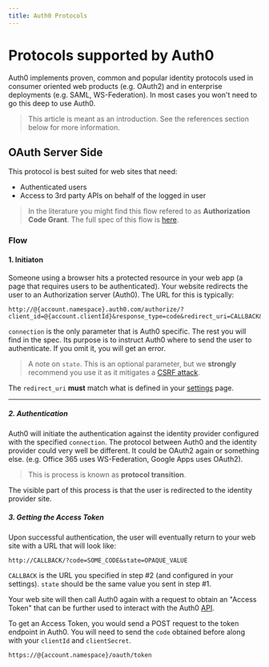 ```yaml
---
title: Auth0 Protocols
---
```


# Protocols supported by Auth0 

Auth0 implements proven, common and popular identity protocols used in consumer oriented web products (e.g. OAuth2) and in enterprise deployments (e.g. SAML, WS-Federation). In most cases you won't need to go this deep to use Auth0.

>This article is meant as an introduction. See the references section below for more information. 

## OAuth Server Side

This protocol is best suited for web sites that need:

- Authenticated users
- Access to 3rd party APIs on behalf of the logged in user

> In the literature you might find this flow refered to as __Authorization Code Grant__. The full spec of this flow is [here](http://tools.ietf.org/html/rfc6749#section-4.1).

### Flow

#### 1. Initiaton

Someone using a browser hits a protected resource in your web app (a page that requires users to be authenticated). Your website redirects the user to an Authorization server (Auth0).  The URL for this is typically:
            
    http://@{account.namespace}.auth0.com/authorize/?client_id=@{account.clientId}&response_type=code&redirect_uri=CALLBACK&state=OPAQUE_VALUE&connection=YOUR_CONNECTION
    
 `connection` is the only parameter that is Auth0 specific. The rest you will find in the spec. Its purpose is to instruct Auth0 where to send the user to authenticate. If you omit it, you will get an error.

> A note on `state`. This is an optional parameter, but we __strongly__ recommend you use it as it mitigates a [CSRF attack](http://en.wikipedia.org/wiki/Cross-site_request_forgery).

The `redirect_uri` __must__ match what is defined in your [settings](https://app.auth0.com/#/settings) page.

---

##### 2. Authentication

Auth0 will initiate the authentication against the identity provider configured with the specified `connection`. The protocol between Auth0 and the identity provider could very well be different. It could be OAuth2 again or something else. (e.g. Office 365 uses WS-Federation, Google Apps uses OAuth2).

 > This is process is known as __protocol transition__.

The visible part of this process is that the user is redirected to the identity provider site.

##### 3. Getting the Access Token

Upon successful authentication, the user will eventually return to your web site with a URL that will look like:

    http://CALLBACK/?code=SOME_CODE&state=OPAQUE_VALUE

`CALLBACK` is the URL you specified in step #2 (and configured in your settings). `state` should be the same value you sent in step #1. 

Your web site will then call Auth0 again with a request to obtain an "Access Token" that can be further used to interact with the Auth0 [API](api-reference). 

To get an Access Token, you would send a POST request to the token endpoint in Auth0. You will need to send the `code` obtained before along with your `clientId` and `clientSecret`. 

    https://@{account.namespace}/oauth/token

